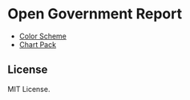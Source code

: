 Open Government Report
======================

 * [Color Scheme](https://loading.io/palette/16276)
 * [Chart Pack](https://plotdb.com/collection/24)



License
----------------

MIT License.
